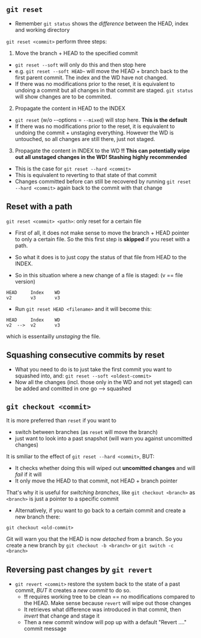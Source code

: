 ## `git reset`

- Remember `git status` shows the _difference_ between the HEAD, index and working directory

`git reset <commit>` perform three steps:

1. Move the branch + HEAD to the specified commit

- `git reset --soft` will only do this and then stop here
- e.g. `git reset --soft HEAD~` will move the HEAD + branch back to the first parent commit. The index and the WD have not changed.
- If there was no modifications prior to the reset, it is equivalent to undoing a commit but all changes in that commit are staged. `git status` will show changes are to be commited.

2. Propagate the content in HEAD to the INDEX

- `git reset` (w/o --options = `--mixed`) will stop here. **This is the default**
- If there was no modifications prior to the reset, it is equivalent to undoing the commit + unstaging everything. However the WD is untouched, so all changes are still there, just not staged.

3. Propagate the content in INDEX to the WD
   **!! This can potentially wipe out all unstaged changes in the WD! Stashing highly recommended**

- This is the case for `git reset --hard <commit>`
- This is equivalent to reverting to that state of that commit
- Changes committed before can still be recovered by running `git reset --hard <commit>` again back to the commit with that change

## Reset with a path

`git reset <commit> <path>`: only reset for a certain file

- First of all, it does not make sense to move the branch + HEAD pointer to only a certain file. So the this first step is **skipped** if you reset with a path.

- So what it does is to just copy the status of that file from HEAD to the INDEX.
- So in this situation where a new change of a file is staged: (v == file version)

```
HEAD     Index    WD
v2       v3       v3
```

- Run `git reset HEAD <filename>` and it will become this:

```
HEAD     Index    WD
v2  -->  v2       v3
```

which is essentailly _unstaging_ the file.

## Squashing consecutive commits by reset

- What you need to do is to just take the first commit you want to squashed into, and:
  `git reset --soft <oldest-commit>`
- Now all the changes (incl. those only in the WD and not yet staged) can be added and comitted in one go --> squashed

## `git checkout <commit>`

It is more preferred than `reset` if you want to

- switch between branches (as `reset` will move the branch)
- just want to look into a past snapshot (will warn you against uncomitted changes)

It is smiliar to the effect of `git reset --hard <commit>`, BUT:

- It checks whether doing this will wiped out **uncomitted changes** and will _fail_ if it will
- It only move the HEAD to that commit, not HEAD + branch pointer

That's why it is useful for _switching branches_, like `git checkout <branch>` as `<branch>` is just a pointer to a specific commit

- Alternatively, if you want to go back to a certain commit and create a new branch there:

```
git checkout <old-commit>
```

Git will warn you that the HEAD is now _detached_ from a branch. So you create a new branch by `git checkout -b <branch>` or `git switch -c <branch>`

## Reversing past changes by `git revert`

- `git revert <commit>` restore the system back to the state of a past commit, _BUT_ it creates a _new commit_ to do so.
  - **!!** requires working tree to be clean == no modifications compared to the HEAD. Make sense because `revert` will wipe out those changes
  - It retrieves what difference was introduced in that commit, then _invert_ that change and stage it
  - Then a new commit window will pop up with a default "Revert ...." commit message
